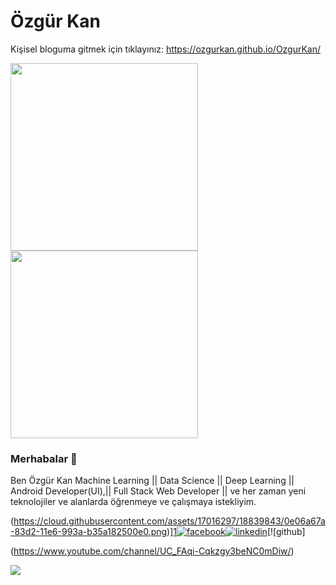 # Özgür Kan

Kişisel bloguma gitmek için tıklayınız: https://ozgurkan.github.io/OzgurKan/

<img src="https://media.giphy.com/media/p4NLw3I4U0idi/giphy.gif" width="300"> <img src= "https://media.giphy.com/media/26tn33aiTi1jkl6H6/giphy.gif" width = "300">

### Merhabalar 👋
 Ben Özgür Kan  Machine Learning || Data Science || Deep Learning || Android Developer(UI),|| Full Stack Web Developer || ve her zaman yeni teknolojiler ve alanlarda öğrenmeye ve çalışmaya istekliyim.
 
(https://cloud.githubusercontent.com/assets/17016297/18839843/0e06a67a-83d2-11e6-993a-b35a182500e0.png)][1][![facebook](https://cloud.githubusercontent.com/assets/17016297/18839836/0a06deb4-83d2-11e6-8078-1d0974af0f63.png)][2][![linkedin](https://cloud.githubusercontent.com/assets/17016297/18839848/0fc7e74e-83d2-11e6-8c6a-277fc9d6e067.png)][3][![github]



[1]: http://www.github.com/your_contact_info
[2]: https://www.linkedin.com/in/your_contact_info
[3]: https://www.facebook.com/your_contact_info


(https://www.youtube.com/channel/UC_FAqi-Cqkzgy3beNC0mDiw/)

![](https://komarev.com/ghpvc/?username=iamhimanshu0&color=brightgreen&style=flat)


